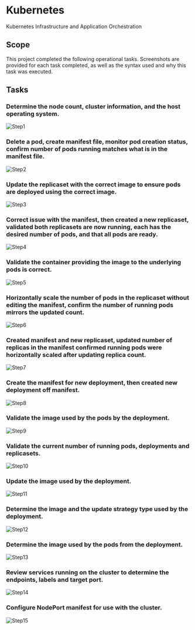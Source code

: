 # Kubernetes
Kubernetes Infrastructure and Application Orchestration

## Scope
This project completed the following operational tasks. Screenshots are provided for each task completed, as well as the syntax used and why this task was executed.

## Tasks

### Determine the node count, cluster information, and the host operating system.
![Step1](images/step1.jpg)

### Delete a pod, create manifest file, monitor pod creation status, confirm number of pods running matches what is in the manifest file.
![Step2](images/step2.jpg)

### Update the replicaset with the correct image to ensure pods are deployed using the correct image.
![Step3](images/step3.jpg)

### Correct issue with the manifest, then created a new replicaset, validated both replicasets are now running, each has the desired number of pods, and that all pods are ready.
![Step4](images/step4.jpg)

### Validate the container providing the image to the underlying pods is correct.
![Step5](images/step5.jpg)

### Horizontally scale the number of pods in the replicaset without editing the manifest, confirm the number of running pods mirrors the updated count.
![Step6](images/step6.jpg)

### Created manifest and new replicaset, updated number of replicas in the manifest confirmed running pods were horizontally scaled after updating replica count.
![Step7](images/step7.jpg)

### Create the manifest for new deployment, then created new deployment off manifest.
![Step8](images/step8.jpg)

### Validate the image used by the pods by the deployment.
![Step9](images/step9.jpg)

### Validate the current number of running pods, deployments and replicasets.
![Step10](images/step10.jpg)

### Update the image used by the deployment.
![Step11](images/step11.jpg)

### Determine the image and the update strategy type used by the deployment.
![Step12](images/step12.jpg)

### Determine the image used by the pods from the deployment.
![Step13](images/step13.jpg)

### Review services running on the cluster to determine the endpoints, labels and target port.
![Step14](images/step14.jpg)

### Configure NodePort manifest for use with the cluster.
![Step15](images/step15.jpg)
